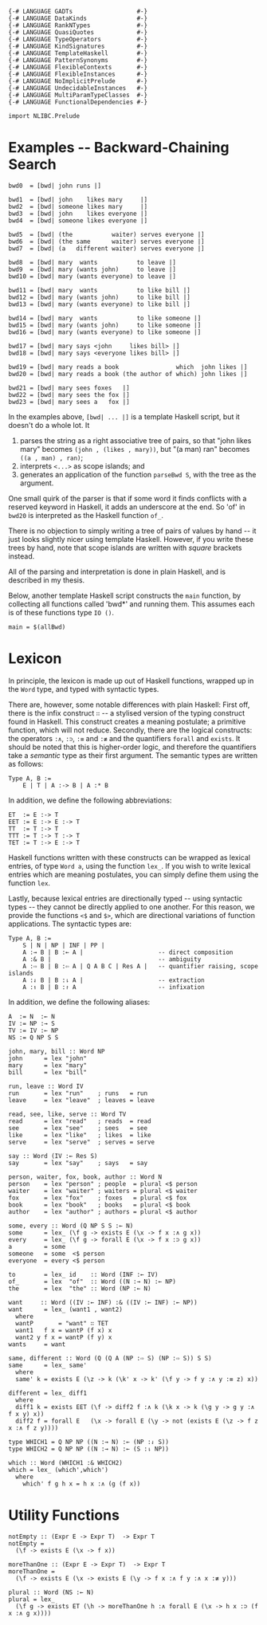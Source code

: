 ~~~{.haskell}
{-# LANGUAGE GADTs                  #-}
{-# LANGUAGE DataKinds              #-}
{-# LANGUAGE RankNTypes             #-}
{-# LANGUAGE QuasiQuotes            #-}
{-# LANGUAGE TypeOperators          #-}
{-# LANGUAGE KindSignatures         #-}
{-# LANGUAGE TemplateHaskell        #-}
{-# LANGUAGE PatternSynonyms        #-}
{-# LANGUAGE FlexibleContexts       #-}
{-# LANGUAGE FlexibleInstances      #-}
{-# LANGUAGE NoImplicitPrelude      #-}
{-# LANGUAGE UndecidableInstances   #-}
{-# LANGUAGE MultiParamTypeClasses  #-}
{-# LANGUAGE FunctionalDependencies #-}
~~~

~~~{.haskell}
import NLIBC.Prelude
~~~

Examples -- Backward-Chaining Search
====================================

~~~{.haskell}
bwd0  = [bwd| john runs |]

bwd1  = [bwd| john    likes mary     |]
bwd2  = [bwd| someone likes mary     |]
bwd3  = [bwd| john    likes everyone |]
bwd4  = [bwd| someone likes everyone |]

bwd5  = [bwd| (the           waiter) serves everyone |]
bwd6  = [bwd| (the same      waiter) serves everyone |]
bwd7  = [bwd| (a   different waiter) serves everyone |]

bwd8  = [bwd| mary  wants           to leave |]
bwd9  = [bwd| mary (wants john)     to leave |]
bwd10 = [bwd| mary (wants everyone) to leave |]

bwd11 = [bwd| mary  wants           to like bill |]
bwd12 = [bwd| mary (wants john)     to like bill |]
bwd13 = [bwd| mary (wants everyone) to like bill |]

bwd14 = [bwd| mary  wants           to like someone |]
bwd15 = [bwd| mary (wants john)     to like someone |]
bwd16 = [bwd| mary (wants everyone) to like someone |]

bwd17 = [bwd| mary says <john     likes bill> |]
bwd18 = [bwd| mary says <everyone likes bill> |]

bwd19 = [bwd| mary reads a book                which  john likes |]
bwd20 = [bwd| mary reads a book (the author of which) john likes |]

bwd21 = [bwd| mary sees foxes   |]
bwd22 = [bwd| mary sees the fox |]
bwd23 = [bwd| mary sees a   fox |]
~~~

In the examples above, `[bwd| ... |]` is a template Haskell script,
but it doesn't do a whole lot. It

  1. parses the string as a right associative tree of pairs, so
     that "john likes mary" becomes `(john , (likes , mary))`, but "(a
     man) ran" becomes `((a , man) , ran)`;
  2. interprets `<...>` as scope islands; and
  3. generates an application of the function `parseBwd S`,
     with the tree as the argument.

One small quirk of the parser is that if some word it finds conflicts
with a reserved keyword in Haskell, it adds an underscore at the
end. So 'of' in `bwd20` is interpreted as the Haskell function `of_`.

There is no objection to simply writing a tree of pairs of values by
hand -- it just looks slightly nicer using template Haskell. However,
if you write these trees by hand, note that scope islands are written
with *square* brackets instead.

All of the parsing and interpretation is done in plain Haskell, and is
described in my thesis.

Below, another template Haskell script constructs the `main` function,
by collecting all functions called 'bwd*' and running them. This
assumes each is of these functions type `IO ()`.

~~~{.haskell}
main = $(allBwd)
~~~

Lexicon
=======

In principle, the lexicon is made up out of Haskell functions,
wrapped up in the `Word` type, and typed with syntactic types.

There are, however, some notable differences with plain Haskell:
First off, there is the infix construct `∷` -- a stylised version
of the typing construct found in Haskell. This construct creates a
meaning postulate; a primitive function, which will not reduce.
Secondly, there are the logical constructs: the operators `:∧`,
`:⊃`, `:≡` and `:≢` and the quantifiers `forall` and `exists`.
It should be noted that this is higher-order logic, and therefore
the quantifiers take a *semantic* type as their first argument.
The semantic types are written as follows:

    Type A, B :=
        E | T | A :-> B | A :* B

In addition, we define the following abbreviations:

    ET  := E :-> T
    EET := E :-> E :-> T
    TT  := T :-> T
    TTT := T :-> T :-> T
    TET := T :-> E :-> T

Haskell functions written with these constructs can be wrapped as
lexical entries, of type `Word a`, using the function `lex_`. If
you wish to write lexical entries which are meaning postulates,
you can simply define them using the function `lex`.

Lastly, because lexical entries are directionally typed -- using
syntactic types -- they cannot be directly applied to one another.
For this reason, we provide the functions `<$` and `$>`, which are
directional variations of function applications. The syntactic types
are:

    Type A, B :=
        S | N | NP | INF | PP |
        A :→ B | B :← A |                     -- direct composition
        A :& B |                              -- ambiguity
        A :⇨ B | B :⇦ A | Q A B C | Res A |   -- quantifier raising, scope islands
        A :⇃ B | B :⇂ A |                     -- extraction
        A :↿ B | B :↾ A                       -- infixation

In addition, we define the following aliases:

    A  := N  :← N
    IV := NP :→ S
    TV := IV :← NP
    NS := Q NP S S

~~~{.haskell}
john, mary, bill :: Word NP
john      = lex "john"
mary      = lex "mary"
bill      = lex "bill"
~~~

~~~{.haskell}
run, leave :: Word IV
run       = lex "run"    ; runs   = run
leave     = lex "leave"  ; leaves = leave

read, see, like, serve :: Word TV
read      = lex "read"   ; reads  = read
see       = lex "see"    ; sees   = see
like      = lex "like"   ; likes  = like
serve     = lex "serve"  ; serves = serve

say :: Word (IV :← Res S)
say       = lex "say"    ; says   = say
~~~

~~~{.haskell}
person, waiter, fox, book, author :: Word N
person    = lex "person" ; people  = plural <$ person
waiter    = lex "waiter" ; waiters = plural <$ waiter
fox       = lex "fox"    ; foxes   = plural <$ fox
book      = lex "book"   ; books   = plural <$ book
author    = lex "author" ; authors = plural <$ author
~~~

~~~{.haskell}
some, every :: Word (Q NP S S :← N)
some      = lex_ (\f g -> exists E (\x -> f x :∧ g x))
every     = lex_ (\f g -> forall E (\x -> f x :⊃ g x))
a         = some
someone   = some  <$ person
everyone  = every <$ person
~~~

~~~{.haskell}
to        = lex_ id    :: Word (INF :← IV)
of_       = lex  "of"  :: Word ((N :→ N) :← NP)
the       = lex  "the" :: Word (NP :← N)
~~~

~~~{.haskell}
want     :: Word ((IV :← INF) :& ((IV :← INF) :← NP))
want      = lex_ (want1 , want2)
  where
  wantP       = "want" ∷ TET
  want1   f x = wantP (f x) x
  want2 y f x = wantP (f y) x
wants     = want
~~~

~~~{.haskell}
same, different :: Word (Q (Q A (NP :⇨ S) (NP :⇨ S)) S S)
same      = lex_ same'
  where
  same' k = exists E (\z -> k (\k' x -> k' (\f y -> f y :∧ y :≡ z) x))

different = lex_ diff1
  where
  diff1 k = exists EET (\f -> diff2 f :∧ k (\k x -> k (\g y -> g y :∧ f x y) x))
  diff2 f = forall E   (\x -> forall E (\y -> not (exists E (\z -> f z x :∧ f z y))))
~~~

~~~{.haskell}
type WHICH1 = Q NP NP ((N :→ N) :← (NP :⇃ S))
type WHICH2 = Q NP NP ((N :→ N) :← (S :⇂ NP))

which :: Word (WHICH1 :& WHICH2)
which = lex_ (which',which')
  where
    which' f g h x = h x :∧ (g (f x))
~~~

Utility Functions
=================

~~~{.haskell}
notEmpty :: (Expr E -> Expr T)  -> Expr T
notEmpty =
  (\f -> exists E (\x -> f x))

moreThanOne :: (Expr E -> Expr T)  -> Expr T
moreThanOne =
  (\f -> exists E (\x -> exists E (\y -> f x :∧ f y :∧ x :≢ y)))

plural :: Word (NS :← N)
plural = lex_
  (\f g -> exists ET (\h -> moreThanOne h :∧ forall E (\x -> h x :⊃ (f x :∧ g x))))
~~~

